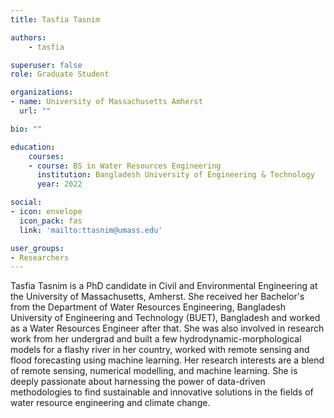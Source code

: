 ```yaml
---
title: Tasfia Tasnim

authors:
    - tasfia

superuser: false
role: Graduate Student

organizations:
- name: University of Massachusetts Amherst
  url: ""

bio: ""

education:
    courses:
    - course: BS in Water Resources Engineering
      institution: Bangladesh University of Engineering & Technology
      year: 2022

social:
- icon: envelope
  icon_pack: fas
  link: 'mailto:ttasnim@umass.edu'

user_groups:
- Researchers
---
```


Tasfia Tasnim is a PhD candidate in Civil and Environmental Engineering at the University of Massachusetts, Amherst. She received her Bachelor's from the Department of Water Resources Engineering, Bangladesh University of Engineering and Technology (BUET), Bangladesh and worked as a Water Resources Engineer after that. She was also involved in research work from her undergrad and built a few hydrodynamic-morphological models for a flashy river in her country, worked with remote sensing and flood forecasting using machine learning. Her research interests are a blend of remote sensing, numerical modelling, and machine learning. She is deeply passionate about harnessing the power of data-driven methodologies to find sustainable and innovative solutions in the fields of water resource engineering and climate change.
